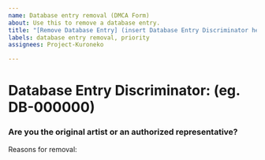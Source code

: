 ```yaml
---
name: Database entry removal (DMCA Form)
about: Use this to remove a database entry.
title: "[Remove Database Entry] (insert Database Entry Discriminator here)"
labels: database entry removal, priority
assignees: Project-Kuroneko

---
```


# Database Entry Discriminator: (eg. DB-000000)
### Are you the original artist or an authorized representative?

Reasons for removal:
